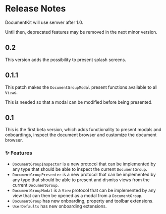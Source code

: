 # Release Notes

DocumentKit will use semver after 1.0. 

Until then, deprecated features may be removed in the next minor version.



## 0.2

This version adds the possibility to present splash screens. 



## 0.1.1

This patch makes the `DocumentGroupModal` present functions available to all `View`s.

This is needed so that a modal can be modified before being presented. 



## 0.1

This is the first beta version, which adds functionality to present modals and onboardings, inspect the document browser and customize the document browser. 

### ✨ Features

* `DocumentGroupInspector` is a new protocol that can be implemented by any type that should be able to inspect the current `DocumentGroup`.
* `DocumentGroupPresenter` is a new protocol that can be implemented by any type that should be able to present and dismiss views from the current `DocumentGroup`.
* `DocumentGroupModal` is a `View` protocol that can be implemented by any view that can then be opened as a modal from a `DocumentGroup`. 
* `DocumentGroup` has new onboarding, property and toolbar extensions.
* `UserDefaults` has new onboarding extensions.
